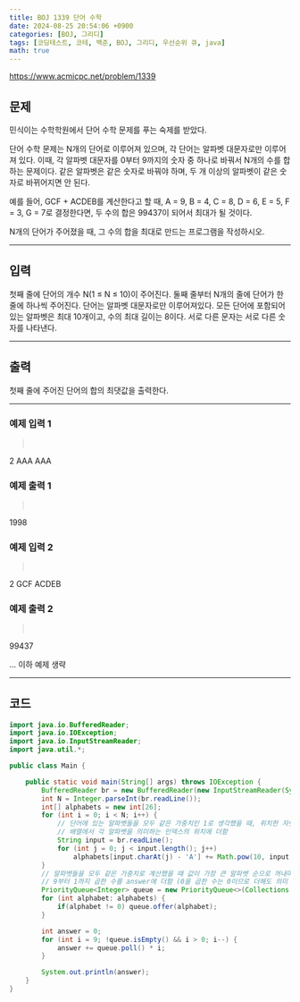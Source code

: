 ```yaml
---
title: BOJ 1339 단어 수학
date: 2024-08-25 20:54:06 +0900
categories: [BOJ, 그리디]
tags: [코딩테스트, 코테, 백준, BOJ, 그리디, 우선순위 큐, java]
math: true
---
```


<https://www.acmicpc.net/problem/1339>

## 문제
민식이는 수학학원에서 단어 수학 문제를 푸는 숙제를 받았다.

단어 수학 문제는 N개의 단어로 이루어져 있으며, 각 단어는 알파벳 대문자로만 이루어져 있다. 이때, 각 알파벳 대문자를 0부터 9까지의 숫자 중 하나로 바꿔서 N개의 수를 합하는 문제이다. 같은 알파벳은 같은 숫자로 바꿔야 하며, 두 개 이상의 알파벳이 같은 숫자로 바뀌어지면 안 된다.

예를 들어, GCF + ACDEB를 계산한다고 할 때, A = 9, B = 4, C = 8, D = 6, E = 5, F = 3, G = 7로 결정한다면, 두 수의 합은 99437이 되어서 최대가 될 것이다.

N개의 단어가 주어졌을 때, 그 수의 합을 최대로 만드는 프로그램을 작성하시오.

---
## 입력
첫째 줄에 단어의 개수 N(1 ≤ N ≤ 10)이 주어진다. 둘째 줄부터 N개의 줄에 단어가 한 줄에 하나씩 주어진다. 단어는 알파벳 대문자로만 이루어져있다. 모든 단어에 포함되어 있는 알파벳은 최대 10개이고, 수의 최대 길이는 8이다. 서로 다른 문자는 서로 다른 숫자를 나타낸다.

---
## 출력
첫째 줄에 주어진 단어의 합의 최댓값을 출력한다.

---
### 예제 입력 1
> <pre>
2
AAA
AAA
> </pre>

### 예제 출력 1
> <pre>
1998
> </pre>

### 예제 입력 2
> <pre>
2
GCF
ACDEB
> </pre>

### 예제 출력 2
> <pre>
99437
> </pre>

... 이하 예제 생략

---
## 코드

```java
import java.io.BufferedReader;
import java.io.IOException;
import java.io.InputStreamReader;
import java.util.*;

public class Main {

    public static void main(String[] args) throws IOException {
        BufferedReader br = new BufferedReader(new InputStreamReader(System.in));
        int N = Integer.parseInt(br.readLine());
        int[] alphabets = new int[26];
        for (int i = 0; i < N; i++) {
            // 단어에 있는 알파벳들을 모두 같은 가중치인 1로 생각했을 때, 위치한 자릿수에 해당하는 값을
            // 배열에서 각 알파벳을 의미하는 인덱스의 위치에 더함
            String input = br.readLine();
            for (int j = 0; j < input.length(); j++)
                alphabets[input.charAt(j) - 'A'] += Math.pow(10, input.length() - j - 1);
        }
        // 알파벳들을 모두 같은 가중치로 계산했을 때 값이 가장 큰 알파벳 순으로 꺼내며
        // 9부터 1까지 곱한 수를 answer에 더함 (0을 곱한 수는 0이므로 더해도 의미 없기 때문에 생략)
        PriorityQueue<Integer> queue = new PriorityQueue<>(Collections.reverseOrder());
        for (int alphabet: alphabets) {
            if(alphabet != 0) queue.offer(alphabet);
        }

        int answer = 0;
        for (int i = 9; !queue.isEmpty() && i > 0; i--) {
            answer += queue.poll() * i;
        }

        System.out.println(answer);
    }
}
```
